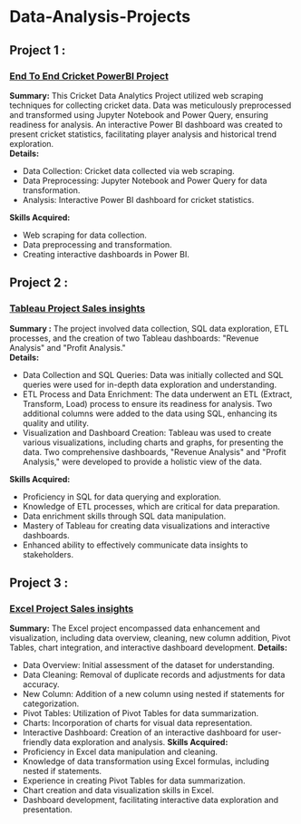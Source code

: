 # Data-Analysis-Projects
<h2 align="left">Project 1 :</h2>
<h3 align="left"><a href="https://github.com/HoussemEddineWeslati/End-To-End-Cricket-Data-Analytics-Project">End To End Cricket PowerBI Project</a></h3>

**Summary:**
This Cricket Data Analytics Project utilized web scraping techniques for collecting cricket data. Data was meticulously preprocessed and transformed using Jupyter Notebook and Power Query, ensuring readiness for analysis. An interactive Power BI dashboard was created to present cricket statistics, facilitating player analysis and historical trend exploration.<br>
**Details:**
- Data Collection: Cricket data collected via web scraping.
- Data Preprocessing: Jupyter Notebook and Power Query for data transformation.
- Analysis: Interactive Power BI dashboard for cricket statistics.<br>

**Skills Acquired:**
- Web scraping for data collection.
- Data preprocessing and transformation.
- Creating interactive dashboards in Power BI.

<h2 align="left">Project 2 :</h2>
<h3 align="left"><a href="https://github.com/HoussemEddineWeslati/Tableau-Project-Sales-insights">Tableau Project Sales insights</a></h3>

**Summary :**
 The project involved data collection, SQL data exploration, ETL processes, and the creation of two Tableau dashboards: "Revenue Analysis" and "Profit Analysis."<br>
**Details:**
- Data Collection and SQL Queries: Data was initially collected and SQL queries were used for in-depth data exploration and understanding.
- ETL Process and Data Enrichment: The data underwent an ETL (Extract, Transform, Load) process to ensure its readiness for analysis. Two additional columns were added to the data using SQL, enhancing its quality and utility.
- Visualization and Dashboard Creation: Tableau was used to create various visualizations, including charts and graphs, for presenting the data. Two comprehensive dashboards, "Revenue Analysis" and "Profit Analysis," were developed to provide a holistic view of the data.<br>

**Skills Acquired:**
- Proficiency in SQL for data querying and exploration.
- Knowledge of ETL processes, which are critical for data preparation.
- Data enrichment skills through SQL data manipulation.
- Mastery of Tableau for creating data visualizations and interactive dashboards.
- Enhanced ability to effectively communicate data insights to stakeholders.
<h2 align="left">Project 3 :</h2>
<h3 align="left"><a href="https://github.com/HoussemEddineWeslati/Excel-Project">Excel Project Sales insights</a></h3>

**Summary:**
The Excel project encompassed data enhancement and visualization, including data overview, cleaning, new column addition, Pivot Tables, chart integration, and interactive dashboard development.
**Details:**
- Data Overview: Initial assessment of the dataset for understanding.
- Data Cleaning: Removal of duplicate records and adjustments for data accuracy.
- New Column: Addition of a new column using nested if statements for categorization.
- Pivot Tables: Utilization of Pivot Tables for data summarization.
- Charts: Incorporation of charts for visual data representation.
- Interactive Dashboard: Creation of an interactive dashboard for user-friendly data exploration and analysis.
**Skills Acquired:**
- Proficiency in Excel data manipulation and cleaning.
- Knowledge of data transformation using Excel formulas, including nested if statements.
- Experience in creating Pivot Tables for data summarization.
- Chart creation and data visualization skills in Excel.
- Dashboard development, facilitating interactive data exploration and presentation.
